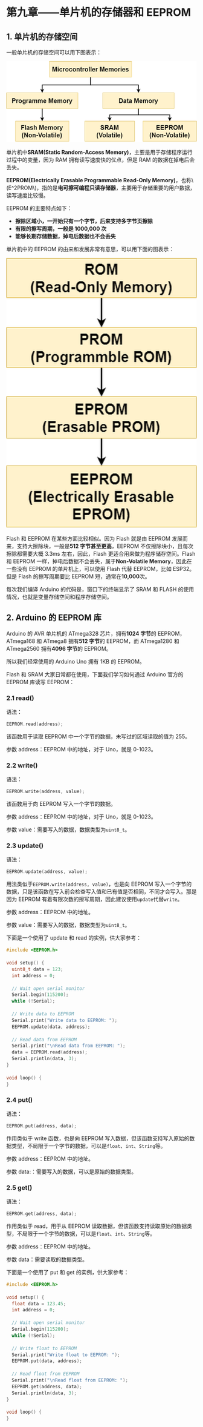# 第九章——单片机的存储器和 EEPROM

## 1. 单片机的存储空间

一般单片机的存储空间可以用下图表示：

![MCU Memory](Images/9-2.png)

单片机中**SRAM(Static Random-Access Memory)**，主要是用于存储程序运行过程中的变量，因为 RAM 拥有读写速度快的优点，但是 RAM 的数据在掉电后会丢失。

**EEPROM(Electrically Erasable Programmable Read-Only Memory)**，也称\\(E^2PROM\\)，指的是**电可擦可编程只读存储器**，主要用于存储重要的用户数据，读写速度比较慢。

EEPROM 的主要特点如下：

- **擦除区域小，一开始只有一个字节，后来支持多字节页擦除**
- **有限的擦写周期，一般是 1000,000 次**
- **能够长期存储数据，掉电后数据也不会丢失**

单片机中的 EEPROM 的由来和发展非常有意思，可以用下面的图表示：

![EEPROM由来](Images/9-1.png)

Flash 和 EEPROM 在某些方面比较相似。因为 Flash 就是由 EEPROM 发展而来，支持大擦除块，一般是**512 字节甚至更高**，EEPROM 不仅擦除块小，且每次擦除都需要大概 3.3ms 左右，因此，Flash 更适合用来做为程序储存空间。Flash 和 EEPROM 一样，掉电后数据不会丢失，属于**Non-Volatile Memory**，因此在一些没有 EEPROM 的单片机上，可以使用 Flash 代替 EEPROM，比如 ESP32。但是 Flash 的擦写周期要比 EEPROM 短，通常在**10,000**次。

每次我们编译 Arduino 的代码是，窗口下的终端显示了 SRAM 和 FLASH 的使用情况，也就是变量存储空间和程序存储空间。

## 2. Arduino 的 EEPROM 库

Arduino 的 AVR 单片机的 ATmega328 芯片，拥有**1024 字节**的 EEPROM，ATmega168 和 ATmega8 拥有**512 字节**的 EEPROM，而 ATmega1280 和 ATmega2560 拥有**4096 字节**的 EEPROM。

所以我们经常使用的 Arduino Uno 拥有 1KB 的 EEPROM。

Flash 和 SRAM 大家日常都在使用，下面我们学习如何通过 Arduino 官方的 EEPROM 库读写 EEPROM：

### 2.1 read()

语法：

```cpp
EEPROM.read(address);
```

该函数用于读取 EEPROM 中一个字节的数据，未写过的区域读取的值为 255。

参数 address：EEPROM 中的地址，对于 Uno，就是 0-1023。

### 2.2 write()

语法：

```cpp
EEPROM.write(address, value);
```

该函数用于向 EEPROM 写入一个字节的数据。

参数 address：EEPROM 中的地址，对于 Uno，就是 0-1023。

参数 value：需要写入的数据，数据类型为`uint8_t`。

### 2.3 update()

语法：

```cpp
EEPROM.update(address, value);
```

用法类似于`EEPROM.write(address, value)`，也是向 EEPROM 写入一个字节的数据，只是该函数在写入前会检查写入值和已有值是否相同，不同才会写入。那是因为 EEPROM 有着有限次数的擦写周期，因此建议使用`update`代替`write`。

参数 address：EEPROM 中的地址。

参数 value：需要写入的数据，数据类型为`uint8_t`。

下面是一个使用了 update 和 read 的实例，供大家参考：

```cpp
#include <EEPROM.h>

void setup() {
  uint8_t data = 123;
  int address = 0;

  // Wait open serial monitor
  Serial.begin(115200);
  while (!Serial);

  // Write data to EEPROM
  Serial.print("Write data to EEPROM: ");
  EEPROM.update(data, address);

  // Read data from EEPROM
  Serial.print("\nRead data from EEPROM: ");
  data = EEPROM.read(address);
  Serial.println(data, 3);
}

void loop() {
}
```

### 2.4 put()

语法：

```cpp
EEPROM.put(address, data);
```

作用类似于 write 函数，也是向 EEPROM 写入数据，但该函数支持写入原始的数据类型，不局限于一个字节的数据，可以是`float`、`int`、`String`等。

参数 address：EEPROM 中的地址。

参数 data:：需要写入的数据，可以是原始的数据类型。

### 2.5 get()

语法：

```cpp
EEPROM.get(address, data);
```

作用类似于 read，用于从 EEPROM 读取数据，但该函数支持读取原始的数据类型，不局限于一个字节的数据，可以是`float`、`int`、`String`等。

参数 address：EEPROM 中的地址。

参数 data：需要读取的数据类型。

下面是一个使用了 put 和 get 的实例，供大家参考：

```cpp
#include <EEPROM.h>

void setup() {
  float data = 123.45;
  int address = 0;

  // Wait open serial monitor
  Serial.begin(115200);
  while (!Serial);

  // Write float to EEPROM
  Serial.print("Write float to EEPROM: ");
  EEPROM.put(data, address);

  // Read float from EEPROM
  Serial.print("\nRead float from EEPROM: ");
  EEPROM.get(address, data);
  Serial.println(data, 3);
}

void loop() {
}
```
